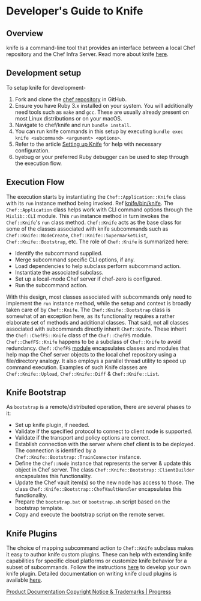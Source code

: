 # Developer's Guide to Knife

## Overview

knife is a command-line tool that provides an interface between a local Chef repository and the Chef Infra Server. Read more about knife [here](https://docs.chef.io/workstation/knife/).

## Development setup

To setup knife for development-
1. Fork and clone the [chef repository](https://github.com/chef/chef) in GitHub.
1. Ensure you have Ruby 3.x installed on your system. You will additionally need tools such as `make` and `gcc`. These are usually already present on most Linux distributions or on your macOS.
1. Navigate to chef/knife and run `bundle install`.
1. You can run knife commands in this setup by executing `bundle exec knife <subcommand> <argument> <options>`.
1. Refer to the article [Setting up Knife](https://docs.chef.io/workstation/knife_setup/) for help with necessary configuration.
1. byebug or your preferred Ruby debugger can be used to step through the execution flow.

## Execution Flow

The execution starts by instantiating the `Chef::Application::Knife` class with its `run` instance method being invoked. Ref [knife/bin/knife](https://github.com/chef/chef/blob/main/knife/bin/knife). The `Chef::Application` class helps work with CLI command options through the `Mixlib::CLI` module. This `run` instance method in turn invokes the `Chef::Knife`'s `run` class method. `Chef::Knife` acts as the base class for some of the classes associated with knife subcommands such as `Chef::Knife::NodeCreate`, `Chef::Knife::SupermarketList`, `Chef::Knife::Bootstrap`, etc. The role of `Chef::Knife` is summarized here:

- Identify the subcommand supplied.
- Merge subcommand specific CLI options, if any.
- Load dependencies to help subclass perform subcommand action.
- Instantiate the associated subclass.
- Set up a local-mode Chef server if chef-zero is configured.
- Run the subcommand action.

With this design, most classes associated with subcommands only need to implement the `run` instance method, while the setup and context is broadly taken care of by `Chef::Knife`. The `Chef::Knife::Bootstrap` class is somewhat of an exception here, as its functionality requires a rather elaborate set of methods and additional classes. That said, not all classes associated with subcommands directly inherit `Chef::Knife`. These inherit the `Chef::ChefFS::Knife` class of the `Chef::ChefFS` module. `Chef::ChefFS::Knife` happens to be a subclass of `Chef::Knife` to avoid redundancy. `Chef::ChefFS` [module](https://www.rubydoc.info/gems/chef/Chef/ChefFS) encapsulates classes and modules that help map the Chef server objects to the local chef repository using a file/directory analogy. It also employs a parallel thread utility to speed up command execution. Examples of such Knife classes are `Chef::Knife::Upload`, `Chef::Knife::Diff` & `Chef::Knife::List`.

## Knife Bootstrap

As `bootstrap` is a remote/distributed operation, there are several phases to it:
- Set up knife plugin, if needed.
- Validate if the specified protocol to connect to client node is supported.
- Validate if the transport and policy options are correct.
- Establish connection with the server where chef client is to be deployed. The connection is identified by a `Chef::Knife::Bootstrap::TrainConnector` instance.
- Define the `Chef::Node` instance that represents the server & update this object in Chef server. The class `Chef::Knife::Bootstrap::ClientBuilder` encapsulates this functionality.
- Update the Chef vault item(s) so the new node has access to those. The class `Chef::Knife::Bootstrap::ChefVaultHandler` encapsulates this functionality.
- Prepare the `bootstrap.bat` or `bootstrap.sh` script based on the bootstrap template.
- Copy and execute the bootstrap script on the remote server.

## Knife Plugins

The choice of mapping subcommand action to `Chef::Knife` subclass makes it easy to author knife custom plugins. These can help with extending knife capabilities for specific cloud platforms or customize knife behavior for a subset of subcommands. Follow the instructions [here](https://docs.chef.io/workstation/plugin_knife_custom/) to develop your own knife plugin. Detailed documentation on writing knife cloud plugins is available [here](https://github.com/chef/knife-cloud/blob/main/README.md).

[Product Documentation Copyright Notice & Trademarks | Progress](https://www.progress.com/legal/documentation-copyright)
